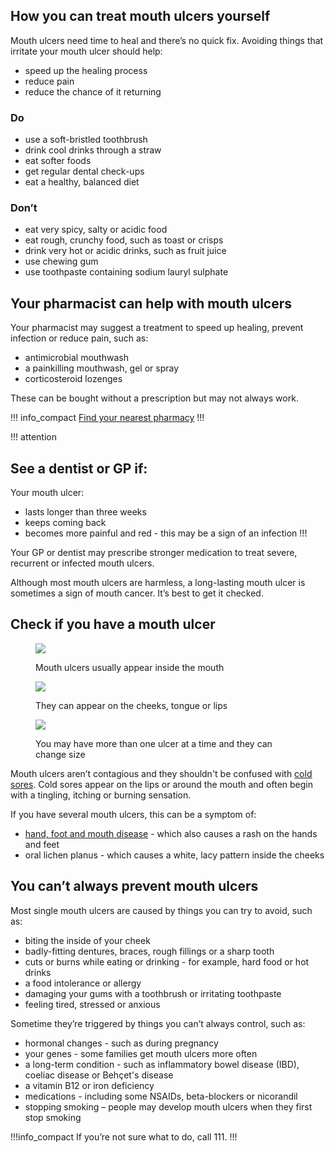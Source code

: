 ## How you can treat mouth ulcers yourself

Mouth ulcers need time to heal and there’s no quick fix. Avoiding things that irritate your mouth ulcer should help:

- speed up the healing process 
- reduce pain
- reduce the chance of it returning

<article class="panel panel--binary full-width">
  <div class="panel__column">
    <div class="panel__content">
      <h3>Do</h3>
      <ul class="list--check">
        <li>use a soft-bristled toothbrush</li>
        <li>drink cool drinks through a straw</li>
        <li>eat softer foods</li>
        <li>get regular dental check-ups</li>
        <li>eat a healthy, balanced diet</li>
      </ul>
    </div>
  </div>
  <div class="panel__column">
    <div class="panel__content">
      <h3>Don’t</h3>
      <ul class="list--cross">
        <li>eat very spicy, salty or acidic food</li>
        <li>eat rough, crunchy food, such as toast or crisps</li>
        <li>drink very hot or acidic drinks, such as fruit juice</li>
        <li>use chewing gum</li>
        <li>use toothpaste containing sodium lauryl sulphate</li>
      </ul>
    </div>
  </div>
</article>

## Your pharmacist can help with mouth ulcers

Your pharmacist may suggest a treatment to speed up healing, prevent infection or reduce pain, such as:

- antimicrobial mouthwash 
- a painkilling mouthwash, gel or spray
- corticosteroid lozenges

These can be bought without a prescription but may not always work.

!!! info_compact
[Find your nearest pharmacy](https://beta.nhs.uk/finders/find-help)
!!!

!!! attention
  ## See a dentist or GP if:
  Your mouth ulcer:

  - lasts longer than three weeks
  - keeps coming back
  - becomes more painful and red - this may be a sign of an infection
!!!

Your GP or dentist may prescribe stronger medication to treat severe, recurrent or infected mouth ulcers.

Although most mouth ulcers are harmless, a long-lasting mouth ulcer is sometimes a sign of mouth cancer. It’s best to get it checked.

## Check if you have a mouth ulcer

<article class="full-width">
  <figure class="card">
    <img src="/images/mouth-ulcers/mouth-ulcer-3.png" />
    <figcaption class="card__caption"><p>Mouth ulcers usually appear inside the mouth</p></figcaption>
  </figure>
  <figure class="card">
    <img src="/images/mouth-ulcers/mouth-ulcer-1.jpg" />
    <figcaption class="card__caption"><p>They can appear on the cheeks, tongue or lips</p></figcaption>
  </figure>
  <figure class="card">
    <img src="/images/mouth-ulcers/mouth-ulcer-2.jpg" />
    <figcaption class="card__caption"><p>You may have more than one ulcer at a time and they can change size</p></figcaption>
  </figure>
</article>

Mouth ulcers aren’t contagious and they shouldn't be confused with [cold sores](http://www.nhs.uk/Conditions/Cold-sore/Pages/Introduction.aspx). Cold sores appear on the lips or around the mouth and often begin with a tingling, itching or burning sensation.

If you have several mouth ulcers, this can be a symptom of:

- [hand, foot and mouth disease](https://beta.nhs.uk/conditions/hand-foot-and-mouth-disease) - which also causes a rash on the hands and feet
- oral lichen planus - which causes a white, lacy pattern inside the cheeks

## You can’t always prevent mouth ulcers

Most single mouth ulcers are caused by things you can try to avoid, such as:

- biting the inside of your cheek
- badly-fitting dentures, braces, rough fillings or a sharp tooth
- cuts or burns while eating or drinking - for example, hard food or hot drinks
- a food intolerance or allergy
- damaging your gums with a toothbrush or irritating toothpaste
- feeling tired, stressed or anxious

Sometime they’re triggered by things you can’t always control, such as:

- hormonal changes - such as during pregnancy
- your genes - some families get mouth ulcers more often
- a long-term condition - such as inflammatory bowel disease (IBD), coeliac disease or Behçet's disease
- a vitamin B12 or iron deficiency
- medications - including some NSAIDs, beta-blockers or nicorandil
- stopping smoking – people may develop mouth ulcers when they first stop smoking

!!!info_compact
If you’re not sure what to do, call 111.
!!!